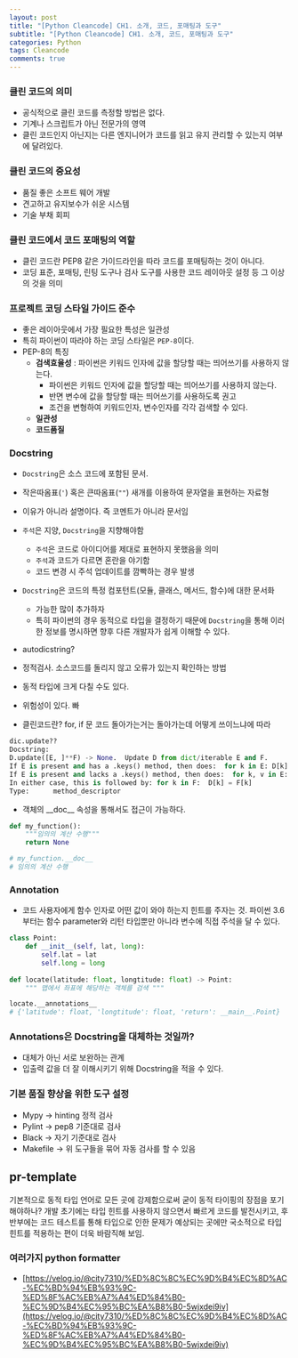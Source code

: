 ```yaml
---  
layout: post
title: "[Python Cleancode] CH1. 소개, 코드, 포매팅과 도구"
subtitle: "[Python Cleancode] CH1. 소개, 코드, 포매팅과 도구" 
categories: Python
tags: Cleancode
comments: true  
--- 
```


### 클린 코드의 의미

- 공식적으로 클린 코드를 측정할 방법은 없다. 
- 기계나 스크립트가 아닌 전문가의 영역
- 클린 코드인지 아닌지는 다른 엔지니어가 코드를 읽고 유지 관리할 수 있는지 여부에 달려있다. 

### 클린 코드의 중요성

- 품질 좋은 소프트 웨어 개발
- 견고하고 유지보수가 쉬운 시스템
- 기술 부채 회피
  
### 클린 코드에서 코드 포매팅의 역할

- 클린 코드란 PEP8 같은 가이드라인을 따라 코드를 포매팅하는 것이 아니다.
- 코딩 표준, 포매팅, 린팅 도구나 검사 도구를 사용한 코드 레이아웃 설정 등 그 이상의 것을 의미

### 프로젝트 코딩 스타일 가이드 준수

- 좋은 레이아웃에서 가장 필요한 특성은 일관성
- 특히 파이썬이 따라야 하는 코딩 스타일은 `PEP-8`이다.
- PEP-8의 특징
  - **검색효율성** : 파이썬은 키워드 인자에 값을 할당할 때는 띄어쓰기를 사용하지 않는다.
    -  파이썬은 키워드 인자에 값을 할당할 때는 띄어쓰기를 사용하지 않는다. 
    -  반면 변수에 값을 할당할 때는 띄어쓰기를 사용하도록 권고 
    -  조건을 변형하여 키워드인자, 변수인자를 각각 검색할 수 있다.  
  - **일관성**
  - **코드품질**
  
### Docstring

- `Docstring`은 소스 코드에 포함된 문서.
- 작은따옴표(`'`) 혹은 큰따옴표(`""`) 새개를 이용하여 문자열을 표현하는 자료형
- 이유가 아니라 설명이다. 즉 코멘트가 아니라 문서임
- `주석`은 지양, `Docstring`을 지향해야함
    - `주석`은 코드로 아이디어를 제대로 표현하지 못했음을 의미
    - `주석`과 코드가 다르면 혼란을 야기함
    - 코드 변경 시 주석 업데이트를 깜빡하는 경우 발생
- `Docstring`은 코드의 특정 컴포턴트(모듈, 클래스, 메서드, 함수)에 대한 문서화
    - 가능한 많이 추가하자
    - 특히 파이썬의 경우 동적으로 타입을 결정하기 때문에 `Docstring`을 통해 이러한 정보를 명시하면 향후 다른 개발자가 쉽게 이해할 수 있다.


- autodicstring?
- 정적검사. 소스코드를 돌리지 않고 오류가 있는지 확인하는 방법
- 동적 타입에 크게 다칠 수도 있다. 
- 위험성이 있다. 빠

- 클린코드란? for, if 문 코드 돌아가는거는 돌아가는데 어떻게 쓰이느냐에 따라 


```python
dic.update??
Docstring:
D.update([E, ]**F) -> None.  Update D from dict/iterable E and F.
If E is present and has a .keys() method, then does:  for k in E: D[k] = E[k]
If E is present and lacks a .keys() method, then does:  for k, v in E: D[k] = v
In either case, this is followed by: for k in F:  D[k] = F[k]
Type:      method_descriptor
```

- 객체의 \_\_doc\_\_ 속성을 통해서도 접근이 가능하다. 

```python
def my_function():
	"""임의의 계산 수행"""
	return None

# my_function.__doc__ 
# 임의의 계산 수행
```

### Annotation

- 코드 사용자에게 함수 인자로 어떤 값이 와야 하는지 힌트를 주자는 것. 파이썬 3.6 부터는 함수 parameter와 리턴 타입뿐만 아니라 변수에 직접 주석을 달 수 있다. 

```python
class Point:
	def __init__(self, lat, long):
		self.lat = lat
		self.long = long
	
def locate(latitude: float, longtitude: float) -> Point:
	""" 맵에서 좌표에 해당하는 객체를 검색 """

locate.__annotations__
# {'latitude': float, 'longtitude': float, 'return': __main__.Point}
```

### Annotations은 Docstring을 대체하는 것일까?

- 대체가 아닌 서로 보완하는 관계
- 입출력 값을 더 잘 이해시키기 위해 Docstring을 적을 수 있다. 

### 기본 품질 향상을 위한 도구 설정

- Mypy -> hinting 정적 검사
- Pylint -> pep8 기준대로 검사
- Black -> 자기 기준대로 검사
- Makefile -> 위 도구들을 묶어 자동 검사를 할 수 있음

## pr-template

기본적으로 동적 타입 언어로 모든 곳에 강제함으로써 굳이 동적 타이핑의 장점을 포기해야하나?
개발 초기에는 타입 힌트를 사용하지 않으면서 빠르게 코드를 발전시키고, 후반부에는 코드 테스트를 통해 타입으로 인한 문제가 예상되는 곳에만 국소적으로 타입 힌트를 적용하는 편이 더욱 바람직해 보임. 



### 여러가지 python formatter
- [https://velog.io/@city7310/%ED%8C%8C%EC%9D%B4%EC%8D%AC-%EC%BD%94%EB%93%9C-%ED%8F%AC%EB%A7%A4%ED%84%B0-%EC%9D%B4%EC%95%BC%EA%B8%B0-5wjxdei9iv](https://velog.io/@city7310/%ED%8C%8C%EC%9D%B4%EC%8D%AC-%EC%BD%94%EB%93%9C-%ED%8F%AC%EB%A7%A4%ED%84%B0-%EC%9D%B4%EC%95%BC%EA%B8%B0-5wjxdei9iv)